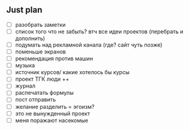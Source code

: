 ## Just plan
- [ ] разобрать заметки
- [ ] список того что не забыть? втч все идеи проектов (перебрать и дополнить)
- [ ] подумать над рекламной канала (где? сайт чуть позже)
- [ ] поменьше экранов
- [ ] рекомендация против машин
- [ ] музыка
- [ ] источник курсов/ какие хотелось бы курсы
- [ ] проект ТГК люди ++
- [ ] журнал
- [ ] распечатать формулы
- [ ] пост отправить
- [ ] желание разделить = эгоизм?
- [ ] это не вынужденный проект
- [ ] меня поражают насекомые
